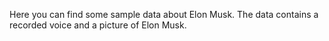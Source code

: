 Here you can find some sample data about Elon Musk. The data contains a recorded voice and a picture of Elon Musk.
